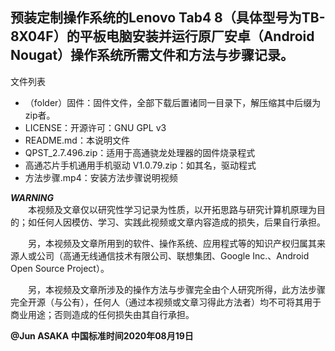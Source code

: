 ## 预装定制操作系统的Lenovo Tab4 8（具体型号为TB-8X04F）的平板电脑安装并运行原厂安卓（Android Nougat）操作系统所需文件和方法与步骤记录。  
  

文件列表
* （folder）固件：固件文件，全部下载后置诸同一目录下，解压缩其中后缀为zip者。
* LICENSE：开源许可：GNU GPL v3
* README.md：本说明文件
* QPST_2.7.496.zip：适用于高通骁龙处理器的固件烧录程式
* 高通芯片手机通用手机驱动 V1.0.79.zip：如其名，驱动程式
* 方法步骤.mp4：安装方法步骤说明视频  
  

***WARNING***  
　　本视频及文章仅以研究性学习记录为性质，以开拓思路与研究计算机原理为目的；如任何人因模仿、学习、实践此视频或文章内容造成的损失，后果自行承担。  

　　另，本视频及文章所用到的软件、操作系统、应用程式等的知识产权归属其来源人或公司（高通无线通信技术有限公司、联想集团、Google Inc.、Android Open Source Project）。  

　　另，本视频及文章所涉及的操作方法与步骤完全由个人研究所得，此方法步骤完全开源（与公有），任何人（通过本视频或文章习得此方法者）均不可将其用于商业用途；否则造成的任何损失由其自行承担。  


**@Jun ASAKA 中国标准时间2020年08月19日**